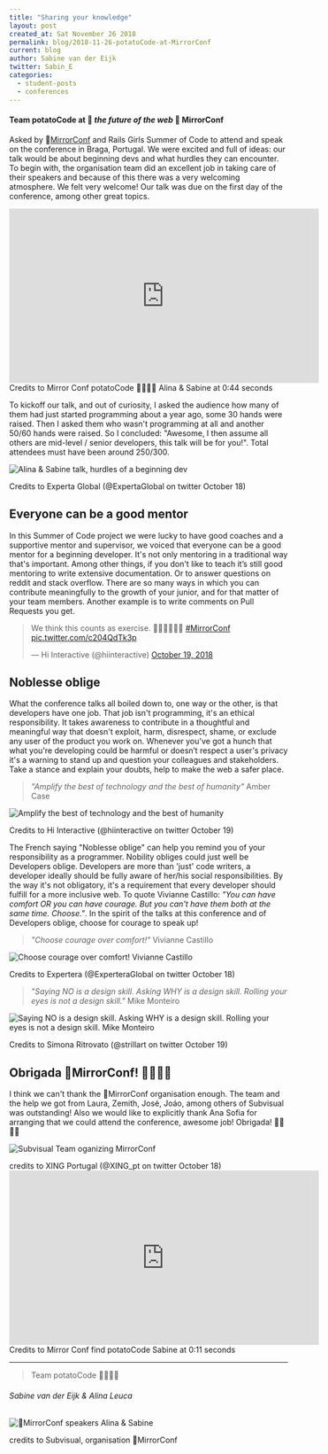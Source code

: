 ```yaml
---
title: "Sharing your knowledge"
layout: post
created_at: Sat November 26 2018
permalink: blog/2018-11-26-potatoCode-at-MirrorConf
current: blog
author: Sabine van der Eijk
twitter: Sabin_E
categories:
  - student-posts
  - conferences
---
```


#### Team potatoCode at 🔮 _the future of the web_ 🔮 MirrorConf

Asked by 🔮[MirrorConf](https://www.mirrorconf.com/) and Rails Girls Summer of Code to attend and speak on the conference in Braga, Portugal. We were excited and full of ideas: our talk would be about beginning devs and what hurdles they can encounter. To begin with, the organisation team did an excellent job in taking care of their speakers and because of this there was a very welcoming atmosphere. We felt very welcome! Our talk was due on the first day of the conference, among other great topics.

<iframe width="560" height="315" src="https://www.youtube.com/embed/uFBDLT7GmbA" frameborder="0" allow="accelerometer; autoplay; encrypted-media; gyroscope; picture-in-picture" allowfullscreen></iframe>

<div class="image-credits"> Credits to Mirror Conf potatoCode 🙋‍♀🙋‍♀ Alina & Sabine at 0:44 seconds
</div>

To kickoff our talk, and out of curiosity, I asked the audience how many of them had just started programming about a year ago, some 30 hands were raised. Then I asked them who wasn't programming at all and another 50/60 hands were raised. So I concluded: "Awesome, I then assume all others are mid-level / senior developers, this talk will be for you!". Total attendees must have been around 250/300.

![Alina & Sabine talk, hurdles of a beginning dev](/img/blog/2018/2018-11-24-potatoCode-at-MirrorConf-AlinaSabineTalk.jpg)

<div class="image-credits"> Credits to Experta Global (@ExpertaGlobal on twitter October 18)</div>

## Everyone can be a good mentor

In this Summer of Code project we were lucky to have good coaches and a supportive mentor and supervisor, we voiced that everyone can be a good mentor for a beginning developer. It's not only mentoring in a traditional way that's important. Among other things, if you don't like to teach it’s still good mentoring to write extensive documentation. Or to answer questions on reddit and stack overflow. There are so many ways in which you can contribute meaningfully to the growth of your junior, and for that matter of your team members. Another example is to write comments on Pull Requests you get.

<blockquote class="twitter-tweet" data-lang="en"><p lang="en" dir="ltr">We think this counts as exercise. 🤔🏃‍♀️🏃‍♂️😉 <a href="https://twitter.com/hashtag/MirrorConf?src=hash&amp;ref_src=twsrc%5Etfw">#MirrorConf</a> <a href="https://t.co/c204QdTk3p">pic.twitter.com/c204QdTk3p</a></p>&mdash; Hi Interactive (@hiinteractive) <a href="https://twitter.com/hiinteractive/status/1053276275559854081?ref_src=twsrc%5Etfw">October 19, 2018</a></blockquote>
<script async src="https://platform.twitter.com/widgets.js" charset="utf-8"></script>

## Noblesse oblige

What the conference talks all boiled down to, one way or the other, is that developers have one job. That job isn't programming, it's an ethical responsibility. It takes awareness to contribute in a thoughtful and meaningful way that doesn't exploit, harm, disrespect, shame, or exclude any user of the product you work on. Whenever you've got a hunch that what you're developing could be harmful or doesn’t respect a user's privacy it's a warning to stand up and question your colleagues and stakeholders. Take a stance and explain your doubts, help to make the web a safer place.

> _"Amplify the best of technology and the best of humanity"_ Amber Case

![Amplify the best of technology and the best of humanity](/img/blog/2018/2018-11-24-potatoCode-at-MirrorConf-AmberCase.jpg)

<div class="image-credits">Credits to Hi Interactive (@hiinteractive on twitter October 19)</div>

The French saying "Noblesse oblige" can help you remind you of your responsibility as a programmer. Nobility obliges could just well be Developers oblige. Developers are more than 'just' code writers, a developer ideally should be fully aware of her/his social responsibilities. By the way it's not obligatory, it's a requirement that every developer should fulfill for a more inclusive web. To quote Vivianne Castillo: _"You can have comfort OR you can have courage. But you can't have them both at the same time. Choose."_. In the spirit of the talks at this conference and of Developers oblige, choose for courage to speak up!

> _"Choose courage over comfort!"_ Vivianne Castillo

![Choose courage over comfort! Vivianne Castillo](/img/blog/2018/2018-11-24-potatoCode-at-MirrorConf-VivianneCastillo.jpg)

<div class="image-credits"> Credits to Expertera (@ExperteraGlobal on twitter October 18)</div>

> _"Saying NO is a design skill. Asking WHY is a design skill. Rolling your eyes is not a design skill."_ Mike Monteiro

![Saying NO is a design skill. Asking WHY is a design skill. Rolling your eyes is not a design skill. Mike Monteiro](/img/blog/2018/2018-11-24-potatoCode-at-MirrorConf-MikeMonteiro.jpg)

<div class="image-credits"> Credits to Simona Ritrovato (@strillart on twitter October 19)</div>

## Obrigada 🔮MirrorConf! 🙋‍♀🙋‍♀

I think we can't thank the 🔮MirrorConf organisation enough. The team and the help we got from Laura, Zemith, José, Joáo, among others of Subvisual was outstanding! Also we would like to explicitly thank Ana Sofia for arranging that we could attend the conference, awesome job! Obrigada! 🙋‍♀🙋‍♀

![Subvisual Team oganizing MirrorConf](/img/blog/2018/2018-11-24-potatoCode-at-MirrorConf-subvisualTeam.jpg)

<div class="image-credits"> credits to XING Portugal (@XING_pt on twitter October 18) </div>

<iframe width="560" height="315" src="https://www.youtube.com/embed/91j7NhcbU5I" frameborder="0" allow="accelerometer; autoplay; encrypted-media; gyroscope; picture-in-picture" allowfullscreen></iframe>

<div class="image-credits"> Credits to Mirror Conf find potatoCode Sabine at 0:11 seconds </div>

---

> Team potatoCode 🙋‍♀🙋‍♀

###### Sabine van der Eijk & Alina Leuca

![🔮MirrorConf speakers Alina & Sabine](/img/blog/2018/2018-11-24-potatoCode-at-MirrorConf-AlinaSabine.jpg)

<div class="image-credits"> credits to Subvisual, organisation 🔮MirrorConf</div>
